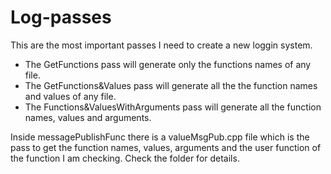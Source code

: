 # Log-passes

This are the most important passes I need to create a new loggin system. 
 - The GetFunctions pass will generate only the functions names of any file.
 - The GetFunctions&Values pass will generate all the the function names and values of any file.
 - The Functions&ValuesWithArguments pass will generate all the function names, values and arguments.


Inside messagePublishFunc there is a valueMsgPub.cpp file which is the pass to get the function names, values, arguments and the user function of the function I am checking. Check the folder for details.

